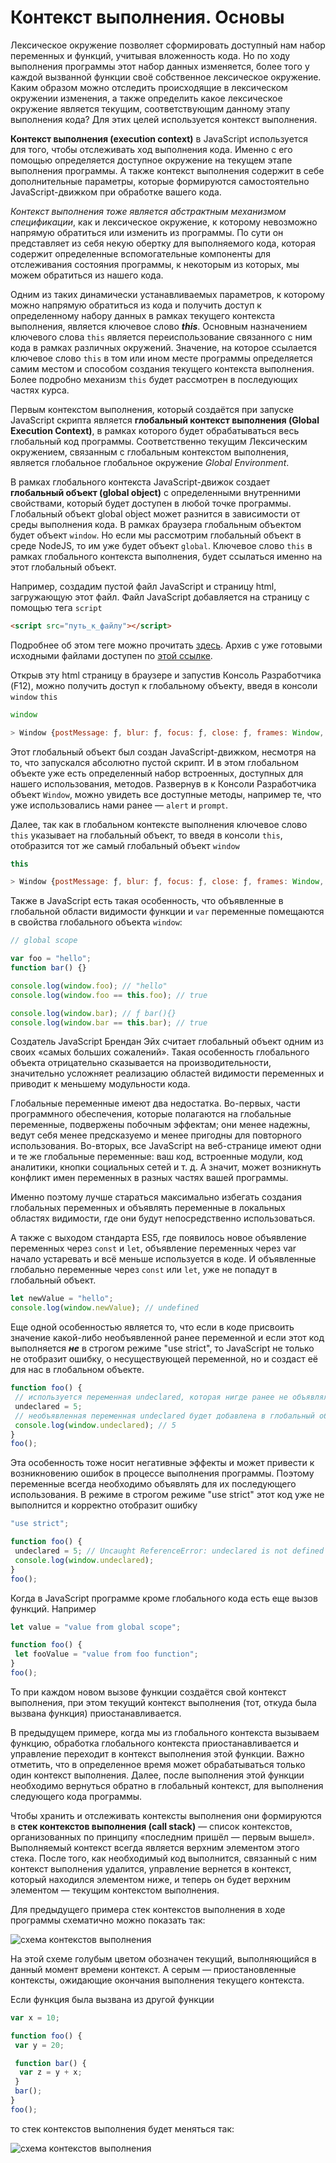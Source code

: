 # Контекст выполнения. Основы

Лексическое окружение позволяет сформировать доступный нам набор переменных и функций, учитывая вложенность кода. Но по ходу выполнения программы этот набор данных изменяется, более того у каждой вызванной функции своё собственное лексическое окружение. Каким образом можно отследить происходящие в лексическом окружении изменения, а также определить какое лексическое окружение является текущим, соответствующим данному этапу выполнения кода? Для этих целей используется контекст выполнения.

**Контекст выполнения (execution context)** в JavaScript используется для того, чтобы отслеживать ход выполнения кода. Именно с его помощью определяется доступное окружение на текущем этапе выполнения программы. А также контекст выполнения содержит в себе дополнительные параметры, которые формируются самостоятельно JavaScript-движком при обработке вашего кода.

_Контекст выполнения тоже является абстрактным механизмом спецификации_, как и лексическое окружение, к которому невозможно напрямую обратиться или изменить из программы. По сути он представляет из себя некую обертку для выполняемого кода, которая содержит определенные вспомогательные компоненты для отслеживания состояния программы, к некоторым из которых, мы можем обратиться из нашего кода.

Одним из таких динамически устанавливаемых параметров, к которому можно напрямую обратиться из кода и получить доступ к определенному набору данных в рамках текущего контекста выполнения, является ключевое слово _**this**_. Основным назначением ключевого слова `this` является переиспользование связанного с ним кода в рамках различных окружений. Значение, на которое ссылается ключевое слово `this` в том или ином месте программы определяется самим местом и способом создания текущего контекста выполнения. Более подробно механизм `this` будет рассмотрен в последующих частях курса.

Первым контекстом выполнения, который создаётся при запуске JavaScript скрипта является **глобальный контекст выполнения (Global Execution Context)**, в рамках которого будет обрабатываться весь глобальный код программы. Соответственно текущим Лексическим окружением, связанным с глобальным контекстом выполнения, является глобальное глобальное окружение _Global Environment_.

В рамках глобального контекста JavaScript-движок создает **глобальный объект (global object)** c определенными внутренними свойствами, который будет доступен в любой точке программы. Глобальный объект global object может разнится в зависимости от среды выполнения кода. В рамках браузера глобальным объектом будет объект `window`. Но если мы рассмотрим глобальный объект в среде NodeJS, то им уже будет объект `global`. Ключевое слово `this` в рамках глобального контекста выполнения, будет ссылаться именно на этот глобальный объект.

Например, создадим пустой файл JavaScript и страницу html, загружающую этот файл. Файл JavaScript добавляется на страницу с помощью тeга `script`

```html
<script src="путь_к_файлу"></script>
```

Подробнее об этом теге можно прочитать [здесь](http://htmlbook.ru/html/script). Архив с уже готовыми исходными файлами доступен по [этой ссылке](./assets/empty_script_example.zip).

Открыв эту html страницу в браузере и запустив Консоль Разработчика (F12), можно получить доступ к глобальному объекту, введя в консоли `window` `this`

```javascript
window

> Window {postMessage: ƒ, blur: ƒ, focus: ƒ, close: ƒ, frames: Window, …}
```

Этот глобальный объект был создан JavaScript-движком, несмотря на то, что запускался абсолютно пустой скрипт. И в этом глобальном объекте уже есть определенный набор встроенных, доступных для нашего использования, методов. Развернув в к Консоли Разработчика объект `Window`, можно увидеть все доступные методы, например те, что уже использовались нами ранее — `alert` и `prompt`.

Далее, так как в глобальном контексте выполнения ключевое слово `this` указывает на глобальный объект, то введя в консоли `this`, отобразится тот же самый глобальный объект `window`

```javascript
this

> Window {postMessage: ƒ, blur: ƒ, focus: ƒ, close: ƒ, frames: Window, …}
```

Также в JavaScript есть такая особенность, что объявленные в глобальной области видимости функции и `var` переменные помещаются в свойства глобального объекта `window`:

```javascript
// global scope

var foo = "hello";
function bar() {}

console.log(window.foo); // "hello"
console.log(window.foo == this.foo); // true

console.log(window.bar); // ƒ bar(){}
console.log(window.bar == this.bar); // true
```

Создатель JavaScript Брендан Эйх считает глобальный объект одним из своих «самых больших сожалений». Такая особенность глобального объекта отрицательно сказывается на производительности, значительно усложняет реализацию областей видимости переменных и приводит к меньшему модульности кода.

Глобальные переменные имеют два недостатка. Во-первых, части программного обеспечения, которые полагаются на глобальные переменные, подвержены побочным эффектам; они менее надежны, ведут себя менее предсказуемо и менее пригодны для повторного использования.
Во-вторых, все JavaScript на веб-странице имеют одни и те же глобальные переменные: ваш код, встроенные модули, код аналитики, кнопки социальных сетей и т. д. А значит, может возникнуть конфликт имен переменных в разных частях вашей программы.

Именно поэтому лучше стараться максимально избегать создания глобальных переменных и объявлять переменные в локальных областях видимости, где они будут непосредственно использоваться.

А также с выходом стандарта ES5, где появилось новое объявление переменных через `const` и `let`, объявление переменных через var начало устаревать и всё меньше используется в коде. И объявленные глобально переменные через `const` или `let`, уже не попадут в глобальный объект.

```javascript
let newValue = "hello";
console.log(window.newValue); // undefined
```

Еще одной особенностью является то, что если в коде присвоить значение какой-либо необъявленной ранее переменной и если этот код выполняется _**не**_ в строгом режиме "use strict", то JavaScript не только не отобразит ошибку, о несуществующей переменной, но и создаст её для нас в глобальном объекте.

```javascript
function foo() {
 // используется переменная undeclared, которая нигде ранее не объявлялась
 undeclared = 5;
 // необъявленная переменная undeclared будет добавлена в глобальный объект
 console.log(window.undeclared); // 5
}
foo();
```

Эта особенность тоже носит негативные эффекты и может привести к возникновению ошибок в процессе выполнения программы. Поэтому переменные всегда необходимо объявлять для их последующего использования. В режиме в строгом режиме "use strict" этот код уже не выполнится и корректно отобразит ошибку

```javascript
"use strict";

function foo() {
 undeclared = 5; // Uncaught ReferenceError: undeclared is not defined
 console.log(window.undeclared);
}
foo();
```

Когда в JavaScript программе кроме глобального кода есть еще вызов функций. Например

```javascript
let value = "value from global scope";

function foo() {
 let fooValue = "value from foo function";
}
foo();
```

То при каждом новом вызове функции создаётся свой контекст выполнения, при этом текущий контекст выполнения (тот, откуда была вызвана функция) приостанавливается.

В предыдущем примере, когда мы из глобального контекста вызываем функцию, обработка глобального контекста приостанавливается и управление переходит в контекст выполнения этой функции. Важно отметить, что в определенное время может обрабатываться только один контекст выполнения. Далее, после выполнения этой функции необходимо вернуться обратно в глобальный контекст, для выполнения следующего кода программы.

Чтобы хранить и отслеживать контексты выполнения они формируются в **стек контекстов выполнения (call stack)** — список контекстов, организованных по принципу «последним пришёл — первым вышел». Выполняемый контекст всегда является верхним элементом этого стека. После того, как необходимый код выполнится, связанный с ним контекст выполнения удалится, управление вернется в контекст, который находился элементом ниже, и теперь он будет верхним элементом — текущим контекстом выполнения.

Для предыдущего примера стек контекстов выполнения в ходе программы схематично можно показать так:

![схема контекстов выполнения](images/execContext1.png)

На этой схеме голубым цветом обозначен текущий, выполняющийся в данный момент времени контекст. А серым — приостановленные контексты, ожидающие окончания выполнения текущего контекста.

Если функция была вызвана из другой функции

```javascript
var x = 10;

function foo() {
 var y = 20;

 function bar() {
  var z = y + x;
 }
 bar();
}
foo();
```

то стек контекстов выполнения будет меняться так:

![схема контекстов выполнения](images/execContext2.png)
